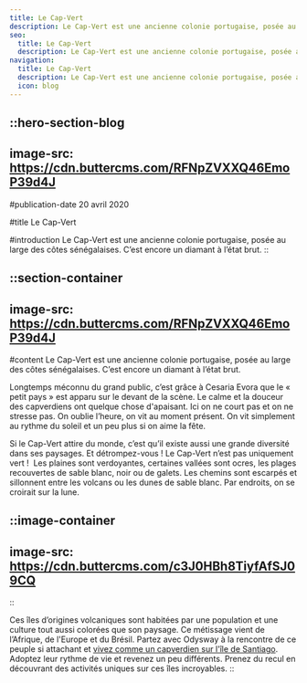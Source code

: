 ```yaml
---
title: Le Cap-Vert
description: Le Cap-Vert est une ancienne colonie portugaise, posée au large des côtes sénégalaises. C’est encore un diamant à l’état brut. Longtemps méconnu du grand public, c’est grâce à Cesaria Evora que le « petit pays » est apparu sur le devant de la scène. Le calme et la douceur des ...
seo:
  title: Le Cap-Vert
  description: Le Cap-Vert est une ancienne colonie portugaise, posée au large des côtes sénégalaises. C’est encore un diamant à l’état brut. Longtemps méc
navigation:
  title: Le Cap-Vert
  description: Le Cap-Vert est une ancienne colonie portugaise, posée au large des côtes sénégalaises. C’est encore un diamant à l’état brut. Longtemps méconnu du grand public, c’est grâce à Cesaria Evora que le « petit pays » est apparu sur le devant de la scène. Le calme et la douceur des ...
  icon: blog
---
```


::hero-section-blog
---
image-src: https://cdn.buttercms.com/RFNpZVXXQ46EmoP39d4J
---
#publication-date
20 avril 2020

#title
Le Cap-Vert

#introduction
Le Cap-Vert est une ancienne colonie portugaise, posée au large des côtes sénégalaises. C’est encore un diamant à l’état brut.
::

::section-container
---
image-src: https://cdn.buttercms.com/RFNpZVXXQ46EmoP39d4J
---
#content
Le Cap-Vert est une ancienne colonie portugaise, posée au large des côtes sénégalaises. C’est encore un diamant à l’état brut.

Longtemps méconnu du grand public, c’est grâce à Cesaria Evora que le « petit pays » est apparu sur le devant de la scène. Le calme et la douceur des capverdiens ont quelque chose d'apaisant. Ici on ne court pas et on ne stresse pas. On oublie l’heure, on vit au moment présent. On vit simplement au rythme du soleil et un peu plus si on aime la fête.

Si le Cap-Vert attire du monde, c’est qu’il existe aussi une grande diversité dans ses paysages. Et détrompez-vous ! Le Cap-Vert n’est pas uniquement vert !  Les plaines sont verdoyantes, certaines vallées sont ocres, les plages recouvertes de sable blanc, noir ou de galets. Les chemins sont escarpés et sillonnent entre les volcans ou les dunes de sable blanc. Par endroits, on se croirait sur la lune.

::image-container
---
image-src: https://cdn.buttercms.com/c3J0HBh8TiyfAfSJ09CQ
---
::

Ces îles d’origines volcaniques sont habitées par une population et une culture tout aussi colorées que son paysage. Ce métissage vient de l’Afrique, de l'Europe et du Brésil. Partez avec Odysway à la rencontre de ce peuple si attachant et [vivez comme un capverdien sur l'île de Santiago](https://odysway.com/voyages/immersion-cap-vert). Adoptez leur rythme de vie et revenez un peu différents. Prenez du recul en découvrant des activités uniques sur ces îles incroyables.
::
